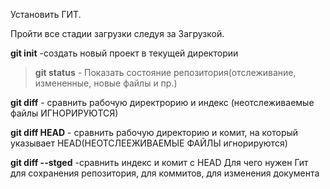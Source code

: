 Установить ГИТ.

Пройти все стадии загрузки следуя за Загрузкой.

**git init** -создать новый проект в текущей директории
> **git status** - Показать состояние репозитория(отслеживание, измененные, новые файлы и пр.) 

 **git diff** - сравнить рабочую директрорию и индекс (неотслеживаемые файлы ИГНОРИРУЮТСЯ)

 **git diff HEAD** - сравнить рабочую директорию и комит, на который указывает HEAD(НЕОТСЛЕЕЖИВАЕМЫЕ ФАЙЛЫ игнорируются)

 **git diff --stged** -сравнить индекс и комит с HEAD
 Для чего нужен Гит
 для сохранения репозитория, для коммитов, для изменения документа